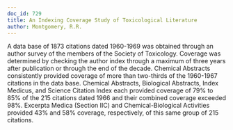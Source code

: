 ```yaml
---
doc_id: 729
title: An Indexing Coverage Study of Toxicological Literature
author: Montgomery, R.R.
---
```


A data base of 1873 citations dated 1960-1969 was obtained through an 
author survey of the members of the Society of Toxicology.  Coverage was
determined by checking the author index through a maximum of three years
after publication or through the end of the decade.  Chemical Abstracts
consistently provided coverage of more than two-thirds of the 1960-1967
citations in the data base.  Chemical Abstracts, Biological Abstracts,
Index Medicus, and Science Citation Index each provided coverage of 79%
to 85% of the 215 citations dated 1966 and their combined coverage exceeded
98%.  Excerpta Medica (Section IIC) and Chemical-Biological Activities
provided 43% and 58% coverage, respectively, of this same group of 215
citations.